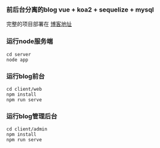 ### 前后台分离的blog vue + koa2 + sequelize + mysql

完整的项目部署在 [博客地址](http://http://149.28.232.47.com)

### 运行node服务端
```
cd server
node app
```

### 运行blog前台
```
cd client/web
npm install
npm run serve
```
### 运行blog管理后台
```
cd client/admin
npm install
npm run serve
```

